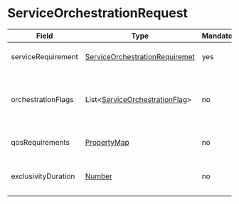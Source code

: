 # ServiceOrchestrationRequest

Field | Type | Mandatory | Description
--- | --- | --- | ---
serviceRequirement | [ServiceOrchestrationRequiremet](../data-models/service-orchestration-requirement.md) | yes | Details of the targeted service.
orchestrationFlags | List<[ServiceOrchestrationFlag](../data-models/service-orchestration-flag.md)> | no | List of orchestration flag to control the orchestartion process.
qosRequirements | [PropertyMap](../data-models/property-map.md) | no | Quality of service requirements.
exclusivityDuration | [Number](../primitives.md#number) | no | The interval the service wanted to be exclusive.